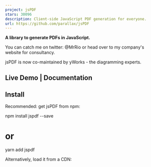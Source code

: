 ```yaml
---
project: jsPDF
stars: 30096
description: Client-side JavaScript PDF generation for everyone.
url: https://github.com/parallax/jsPDF
---
```


**A library to generate PDFs in JavaScript.**

You can catch me on twitter: @MrRio or head over to my company's website for consultancy.

jsPDF is now co-maintained by yWorks - the diagramming experts.

Live Demo | Documentation
-------------------------

Install
-------

Recommended: get jsPDF from npm:

npm install jspdf --save
# or
yarn add jspdf

Alternatively, load it from a CDN:

<script src\="https://cdnjs.cloudflare.com/ajax/libs/jspdf/3.0.1/jspdf.umd.min.js"\></script\>

Or always get latest version via unpkg

<script src\="https://unpkg.com/jspdf@latest/dist/jspdf.umd.min.js"\></script\>

The `dist` folder of this package contains different kinds of files:

-   **jspdf.es.\*.js**: Modern ES2015 module format.
-   **jspdf.node.\*.js**: For running in Node. Uses file operations for loading/saving files instead of browser APIs.
-   **jspdf.umd.\*.js**: UMD module format. For AMD or script-tag loading.
-   **polyfills\*.js**: Required polyfills for older browsers like Internet Explorer. The es variant simply imports all required polyfills from `core-js`, the umd variant is self-contained.

Usually it is not necessary to specify the exact file in the import statement. Build tools or Node automatically figure out the right file, so importing "jspdf" is enough.

Usage
-----

Then you're ready to start making your document:

import { jsPDF } from "jspdf";

// Default export is a4 paper, portrait, using millimeters for units
const doc \= new jsPDF();

doc.text("Hello world!", 10, 10);
doc.save("a4.pdf");

If you want to change the paper size, orientation, or units, you can do:

// Landscape export, 2×4 inches
const doc \= new jsPDF({
  orientation: "landscape",
  unit: "in",
  format: \[4, 2\]
});

doc.text("Hello world!", 1, 1);
doc.save("two-by-four.pdf");

### Running in Node.js

const { jsPDF } \= require("jspdf"); // will automatically load the node version

const doc \= new jsPDF();
doc.text("Hello world!", 10, 10);
doc.save("a4.pdf"); // will save the file in the current working directory

### Other Module Formats

**AMD**

require(\["jspdf"\], ({ jsPDF }) \=> {
  const doc \= new jsPDF();
  doc.text("Hello world!", 10, 10);
  doc.save("a4.pdf");
});

**Globals**

const { jsPDF } \= window.jspdf;

const doc \= new jsPDF();
doc.text("Hello world!", 10, 10);
doc.save("a4.pdf");

### Optional dependencies

Some functions of jsPDF require optional dependencies. E.g. the `html` method, which depends on `html2canvas` and, when supplied with a string HTML document, `dompurify`. JsPDF loads them dynamically when required (using the respective module format, e.g. dynamic imports). Build tools like Webpack will automatically create separate chunks for each of the optional dependencies. If your application does not use any of the optional dependencies, you can prevent Webpack from generating the chunks by defining them as external dependencies:

// webpack.config.js
module.exports \= {
  // ...
  externals: {
    // only define the dependencies you are NOT using as externals!
    canvg: "canvg",
    html2canvas: "html2canvas",
    dompurify: "dompurify"
  }
};

In **Vue CLI** projects, externals can be defined via the configureWebpack or chainWebpack properties of the `vue.config.js` file (needs to be created, first, in fresh projects).

In **Angular** projects, externals can be defined using custom webpack builders.

In **React** (`create-react-app`) projects, externals can be defined by either using react-app-rewired or ejecting.

### TypeScript/Angular/Webpack/React/etc. Configuration:

jsPDF can be imported just like any other 3rd party library. This works with all major toolkits and frameworks. jsPDF also offers a typings file for TypeScript projects.

import { jsPDF } from "jspdf";

You can add jsPDF to your meteor-project as follows:

```
meteor add jspdf:core
```

### Polyfills

jsPDF requires modern browser APIs in order to function. To use jsPDF in older browsers like Internet Explorer, polyfills are required. You can load all required polyfills as follows:

import "jspdf/dist/polyfills.es.js";

Alternatively, you can load the prebundled polyfill file. This is not recommended, since you might end up loading polyfills multiple times. Might still be nifty for small applications or quick POCs.

<script src\="https://cdnjs.cloudflare.com/ajax/libs/jspdf/3.0.1/polyfills.umd.js"\></script\>

Use of Unicode Characters / UTF-8:
----------------------------------

The 14 standard fonts in PDF are limited to the ASCII-codepage. If you want to use UTF-8 you have to integrate a custom font, which provides the needed glyphs. jsPDF supports .ttf-files. So if you want to have for example Chinese text in your pdf, your font has to have the necessary Chinese glyphs. So, check if your font supports the wanted glyphs or else it will show garbled characters instead of the right text.

To add the font to jsPDF use our fontconverter in /fontconverter/fontconverter.html. The fontconverter will create a js-file with the content of the provided ttf-file as base64 encoded string and additional code for jsPDF. You just have to add this generated js-File to your project. You are then ready to go to use setFont-method in your code and write your UTF-8 encoded text.

Alternatively you can just load the content of the \*.ttf file as a binary string using `fetch` or `XMLHttpRequest` and add the font to the PDF file:

const doc \= new jsPDF();

const myFont \= ... // load the \*.ttf font file as binary string

// add the font to jsPDF
doc.addFileToVFS("MyFont.ttf", myFont);
doc.addFont("MyFont.ttf", "MyFont", "normal");
doc.setFont("MyFont");

Advanced Functionality
----------------------

Since the merge with the yWorks fork there are a lot of new features. However, some of them are API breaking, which is why there is an API-switch between two API modes:

-   In "compat" API mode, jsPDF has the same API as MrRio's original version, which means full compatibility with plugins. However, some advanced features like transformation matrices and patterns won't work. This is the default mode.
-   In "advanced" API mode, jsPDF has the API you're used from the yWorks-fork version. This means the availability of all advanced features like patterns, FormObjects, and transformation matrices.

You can switch between the two modes by calling

doc.advancedAPI(doc \=> {
  // your code
});
// or
doc.compatAPI(doc \=> {
  // your code
});

JsPDF will automatically switch back to the original API mode after the callback has run.

Support
-------

Please check if your question is already handled at Stackoverflow https://stackoverflow.com/questions/tagged/jspdf. Feel free to ask a question there with the tag `jspdf`.

Feature requests, bug reports, etc. are very welcome as issues. Note that bug reports should follow these guidelines:

-   A bug should be reported as an mcve
-   Make sure code is properly indented and formatted (Use \`\`\` around code blocks)
-   Provide a runnable example.
-   Try to make sure and show in your issue that the issue is actually related to jspdf and not your framework of choice.

Contributing
------------

jsPDF cannot live without help from the community! If you think a feature is missing or you found a bug, please consider if you can spare one or two hours and prepare a pull request. If you're simply interested in this project and want to help, have a look at the open issues, especially those labeled with "bug".

You can find information about building and testing jsPDF in the contribution guide

Credits
-------

-   Big thanks to Daniel Dotsenko from Willow Systems Corporation for making huge contributions to the codebase.
-   Thanks to Ajaxian.com for featuring us back in 2009. (Internet Archive Wayback Machine reference)
-   Our special thanks to GH Lee (sphilee) for programming the ttf-file-support and providing a large and long sought after feature
-   Everyone else that's contributed patches or bug reports. You rock.

License (MIT)
-------------

Copyright (c) 2010-2021 James Hall, https://github.com/MrRio/jsPDF (c) 2015-2021 yWorks GmbH, https://www.yworks.com/

Permission is hereby granted, free of charge, to any person obtaining a copy of this software and associated documentation files (the "Software"), to deal in the Software without restriction, including without limitation the rights to use, copy, modify, merge, publish, distribute, sublicense, and/or sell copies of the Software, and to permit persons to whom the Software is furnished to do so, subject to the following conditions:

The above copyright notice and this permission notice shall be included in all copies or substantial portions of the Software.

THE SOFTWARE IS PROVIDED "AS IS", WITHOUT WARRANTY OF ANY KIND, EXPRESS OR IMPLIED, INCLUDING BUT NOT LIMITED TO THE WARRANTIES OF MERCHANTABILITY, FITNESS FOR A PARTICULAR PURPOSE AND NONINFRINGEMENT. IN NO EVENT SHALL THE AUTHORS OR COPYRIGHT HOLDERS BE LIABLE FOR ANY CLAIM, DAMAGES OR OTHER LIABILITY, WHETHER IN AN ACTION OF CONTRACT, TORT OR OTHERWISE, ARISING FROM, OUT OF OR IN CONNECTION WITH THE SOFTWARE OR THE USE OR OTHER DEALINGS IN THE SOFTWARE.
